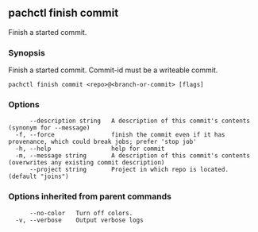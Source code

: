 ## pachctl finish commit

Finish a started commit.

### Synopsis

Finish a started commit. Commit-id must be a writeable commit.

```
pachctl finish commit <repo>@<branch-or-commit> [flags]
```

### Options

```
      --description string   A description of this commit's contents (synonym for --message)
  -f, --force                finish the commit even if it has provenance, which could break jobs; prefer 'stop job'
  -h, --help                 help for commit
  -m, --message string       A description of this commit's contents (overwrites any existing commit description)
      --project string       Project in which repo is located. (default "joins")
```

### Options inherited from parent commands

```
      --no-color   Turn off colors.
  -v, --verbose    Output verbose logs
```

